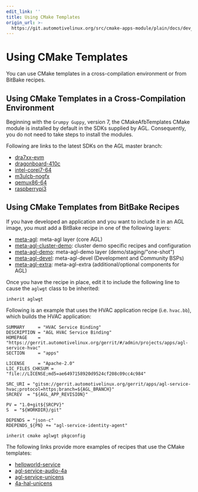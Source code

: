 ```yaml
---
edit_link: ''
title: Using CMake Templates
origin_url: >-
  https://git.automotivelinux.org/src/cmake-apps-module/plain/docs/dev_guide/using-cmake.md?h=halibut
---
```


<!-- WARNING: This file is generated by fetch_docs.js using /home/boron/Documents/AGL/docs-webtemplate/site/_data/tocs/devguides/halibut/cmake-apps-module-guides-devguides-book.yml -->

# Using CMake Templates

You can use CMake templates in a cross-compilation environment
or from BitBake recipes.

## Using CMake Templates in a Cross-Compilation Environment

Beginning with the `Grumpy Guppy`, version 7, the CMakeAfbTemplates CMake module
is installed by default in the SDKs supplied by AGL.
Consequently, you do not need to take steps to install the modules.

Following are links to the latest SDKs on the AGL master branch:

* [dra7xx-evm](https://download.automotivelinux.org/AGL/snapshots/master/latest/dra7xx-evm/deploy/sdk/)
* [dragonboard-410c](https://download.automotivelinux.org/AGL/snapshots/master/latest/dragonboard-410c/deploy/sdk/)
* [intel-corei7-64](https://download.automotivelinux.org/AGL/snapshots/master/latest/intel-corei7-64/deploy/sdk/)
* [m3ulcb-nogfx](https://download.automotivelinux.org/AGL/snapshots/master/latest/m3ulcb-nogfx/deploy/sdk/)
* [qemux86-64](https://download.automotivelinux.org/AGL/snapshots/master/latest/qemux86-64/deploy/sdk/)
* [raspberrypi3](https://download.automotivelinux.org/AGL/snapshots/master/latest/raspberrypi3/deploy/sdk/)

## Using CMake Templates from BitBake Recipes

If you have developed an application and you want to include it in an AGL image,
you must add a BitBake recipe in one of the following layers:

* [meta-agl](https://gerrit.automotivelinux.org/gerrit/#/admin/projects/AGL/meta-agl):
 meta-agl layer (core AGL)
* [meta-agl-cluster-demo](https://gerrit.automotivelinux.org/gerrit/#/admin/projects/AGL/meta-agl-cluster-demo):
 cluster demo specific recipes and configuration
* [meta-agl-demo](https://gerrit.automotivelinux.org/gerrit/#/admin/projects/AGL/meta-agl-demo):
 meta-agl-demo layer (demo/staging/"one-shot")
* [meta-agl-devel](https://gerrit.automotivelinux.org/gerrit/#/admin/projects/AGL/meta-agl-devel):
 meta-agl-devel (Development and Community BSPs)
* [meta-agl-extra](https://gerrit.automotivelinux.org/gerrit/#/admin/projects/AGL/meta-agl-extra):
 meta-agl-extra (additional/optional components for AGL)

Once you have the recipe in place, edit it to include the following
line to cause the `aglwgt` class to be inherited:

```bb
inherit aglwgt
```

Following is an example that uses the HVAC application recipe (i.e. `hvac.bb`), which
builds the HVAC application:

```bb
SUMMARY     = "HVAC Service Binding"
DESCRIPTION = "AGL HVAC Service Binding"
HOMEPAGE    = "https://gerrit.automotivelinux.org/gerrit/#/admin/projects/apps/agl-service-hvac"
SECTION     = "apps"

LICENSE     = "Apache-2.0"
LIC_FILES_CHKSUM = "file://LICENSE;md5=ae6497158920d9524cf208c09cc4c984"

SRC_URI = "gitsm://gerrit.automotivelinux.org/gerrit/apps/agl-service-hvac;protocol=https;branch=${AGL_BRANCH}"
SRCREV  = "${AGL_APP_REVISION}"

PV = "1.0+git${SRCPV}"
S  = "${WORKDIR}/git"

DEPENDS = "json-c"
RDEPENDS_${PN} += "agl-service-identity-agent"

inherit cmake aglwgt pkgconfig
```

The following links provide more examples of recipes that use the
CMake templates:

* [helloworld-service](https://github.com/iotbzh/helloworld-service)
* [agl-service-audio-4a](https://gerrit.automotivelinux.org/gerrit/#/admin/projects/apps/agl-service-audio-4a)
* [agl-service-unicens](https://gerrit.automotivelinux.org/gerrit/#/admin/projects/apps/agl-service-unicens)
* [4a-hal-unicens](https://gerrit.automotivelinux.org/gerrit/#/admin/projects/src/4a-hal-unicens)
